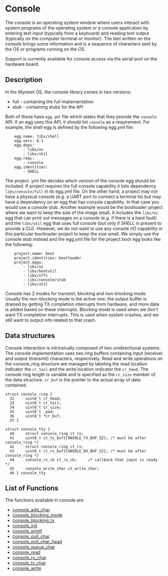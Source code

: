# Console


The console is an operating system window where users interact with system programs of the operating system or a console application by entering text input (typically from a keyboard) and reading text output (typically on the computer terminal or monitor). The text written on the console brings some information and is a sequence of characters sent by the OS or programs running on the OS. 

Support is currently available for console access via the serial port on the hardware board.


## Description

In the Mynewt OS, the console library comes in two versions:

* full - containing the full implementation
* stub - containing stubs for the API

Both of these have `egg.yml` file which states that they provide the `console` API. If an egg uses this API, it should list `console` as a requirement.
For example, the shell egg is defined by the following egg.yml file:
```no-highlight
    egg.name: libs/shell 
    egg.vers: 0.1
    egg.deps:
        - libs/os
        - libs/util
    egg.reqs:
        - console
    egg.identities:
        - SHELL 
```
The project .yml file decides which version of the console egg should be included. 
If project requires the full console capability it lists dependency `libs/console/full` in its egg.yml file. 
On the other hand, a project may not have a physical console (e.g. a UART port to connect a terminal to) but may have a dependency on an egg that has console capability. In that case you would use a console stub. Another example would be the bootloader project where we want to keep the size of the image small. It includes the `libs/os` egg that can print out messages on a console (e.g. if there is a hard fault) and the `libs/util` egg that uses full console (but only if SHELL is present to provide a CLI). However, we do not want to use any console I/O capability in this particular bootloader project to keep the size small. We simply use the console stub instead and the egg.yml file for the project boot egg looks like the following:
```no-highlight
    project.name: boot
    project.identities: bootloader
    project.eggs:
        - libs/os
        - libs/bootutil
        - libs/nffs
        - libs/console/stub
        - libs/util 
```

Console has 2 modes for transmit; blocking and non-blocking mode. Usually the non-blocking mode is the active one; the output buffer is drained by getting TX completion interrupts from hardware, and more data is added based on these interrupts.
Blocking mode is used when we don't want TX completion interrupts. This is used when system crashes, and we still want to output info related to that crash.

## Data structures


Console interaction is intrinsically composed of two unidirectional systems. The console implementation uses two ring buffers containing input (receive) and output (transmit) characters, respectively. Read and write operations on the console_ring structure are managed by labeling the read location indicator the `cr_tail` and the write location indicator the `cr_head`. The console ring length is variable and is specified as the `cr_size` member of the data structure. `cr_buf` is the pointer to the actual array of data contained.


```no-highlight
struct console_ring {
  32     uint8_t cr_head;
  33     uint8_t cr_tail;
  34     uint8_t cr_size;
  35     uint8_t _pad;
  36     uint8_t *cr_buf;
  37 }
```


```no-highlight
struct console_tty {
  40     struct console_ring ct_tx;
  41     uint8_t ct_tx_buf[CONSOLE_TX_BUF_SZ]; /* must be after console_ring */
  42     struct console_ring ct_rx;
  43     uint8_t ct_rx_buf[CONSOLE_RX_BUF_SZ]; /* must be after console_ring */
  44     console_rx_cb ct_rx_cb;     /* callback that input is ready */
  45     console_write_char ct_write_char;
  46 } console_tty
```

## List of Functions

The functions available in console are:

* [console_add_char](console_add_char.md)
* [console_blocking_mode](console_blocking_mode.md)
* [console_blocking_tx](console_blocking_tx.md)
* [console_init](console_init.md)
* [console_printf](console_printf.md)
* [console_pull_char](console_pull_char.md)
* [console_pull_char_head](console_pull_char_head.md)
* [console_queue_char](console_queue_char.md)
* [console_read](console_read.md)
* [console_rx_char](console_rx_char.md)
* [console_tx_char](console_tx_char.md)
* [console_write](console_write.md)



